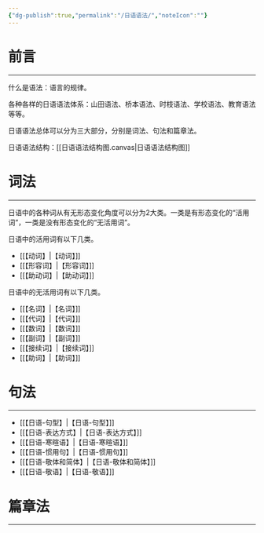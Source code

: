 ```yaml
---
{"dg-publish":true,"permalink":"/日语语法/","noteIcon":""}
---
```



# 前言
---
什么是语法：语言的规律。

各种各样的日语语法体系：山田语法、桥本语法、时枝语法、学校语法、教育语法等等。

日语语法总体可以分为三大部分，分别是词法、句法和篇章法。

日语语法结构：[[日语语法结构图.canvas\|日语语法结构图]]

# 词法
---
日语中的各种词从有无形态变化角度可以分为2大类。一类是有形态变化的“活用词”，一类是没有形态变化的“无活用词”。

日语中的活用词有以下几类。
- [[【动词】\|【动词】]]
- [[【形容词】\|【形容词】]]
- [[【助动词】\|【助动词】]]

日语中的无活用词有以下几类。
- [[【名词】\|【名词】]]
- [[【代词】\|【代词】]]
- [[【数词】\|【数词】]]
- [[【副词】\|【副词】]]
- [[【接续词】\|【接续词】]]
- [[【助词】\|【助词】]]

# 句法
---
- [[【日语-句型】\|【日语-句型】]]
- [[【日语-表达方式】\|【日语-表达方式】]]
- [[【日语-寒暄语】\|【日语-寒暄语】]]
- [[【日语-惯用句】\|【日语-惯用句】]]
- [[【日语-敬体和简体】\|【日语-敬体和简体】]]
- [[【日语-敬语】\|【日语-敬语】]]

# 篇章法
---

